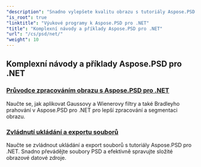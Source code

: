 ```yaml
---
"description": "Snadno vylepšete kvalitu obrazu s tutoriály Aspose.PSD pro .NET. Zvládněte zpracování obrazu, manipulaci se soubory PSD, práci s textem a písmy a další."
"is_root": true
"linktitle": "Výukové programy k Aspose.PSD pro .NET"
"title": "Komplexní návody a příklady Aspose.PSD pro .NET"
"url": "/cs/psd/net/"
"weight": 10
---
```


## Komplexní návody a příklady Aspose.PSD pro .NET 
### [Průvodce zpracováním obrazu s Aspose.PSD pro .NET](./guide-image-processing/)
Naučte se, jak aplikovat Gaussovy a Wienerovy filtry a také Bradleyho prahování v Aspose.PSD pro .NET pro lepší zpracování a segmentaci obrazu.
### [Zvládnutí ukládání a exportu souborů](./mastering-file-saving-and-exporting/)
Naučte se zvládnout ukládání a export souborů s tutoriály Aspose.PSD pro .NET. Snadno převádějte soubory PSD a efektivně spravujte složité obrazové datové zdroje.